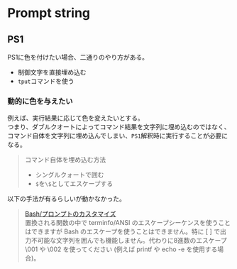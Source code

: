 # Prompt string

## PS1

PS1に色を付けたい場合、二通りのやり方がある。

- 制御文字を直接埋め込む
- `tput`コマンドを使う

### 動的に色を与えたい

例えば、実行結果に応じて色を変えたいとする。  
つまり、ダブルクオートによってコマンド結果を文字列に埋め込むのではなく、コマンド自体を文字列に埋め込んでしまい、`PS1`解釈時に実行することが必要になる。

> コマンド自体を埋め込む方法
>
> - シングルクォートで囲む
> - `$`を`\$`としてエスケープする

以下の手法が有るらしいが動かなかった。

> [Bash/プロンプトのカスタマイズ](https://wiki.archlinux.org/title/Bash/Prompt_customization)  
> 置換される関数の中で terminfo/ANSI のエスケープシーケンスを使うことはできますが Bash のエスケープを使うことはできません。特に \[ \] で出力不可能な文字列を囲んでも機能しません。代わりに8進数のエスケープ \001 や \002 を使ってください (例えば printf や echo -e を使用する場合)。
